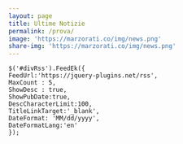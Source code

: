 ```yaml
---
layout: page
title: Ultime Notizie
permalink: /prova/
image: 'https://marzorati.co/img/news.png'
share-img: 'https://marzorati.co/img/news.png'
---
```

<script src="https://code.jquery.com/jquery-1.9.1.min.js"></script>
<script type="text/javascript" src="FeedEk.min.js"></script>

<div id="divRss"></div>

    $('#divRss').FeedEk({
    FeedUrl:'https://jquery-plugins.net/rss',
    MaxCount : 5,
    ShowDesc : true,
    ShowPubDate:true,
    DescCharacterLimit:100,
    TitleLinkTarget:'_blank',
    DateFormat: 'MM/dd/yyyy',
    DateFormatLang:'en'
    });